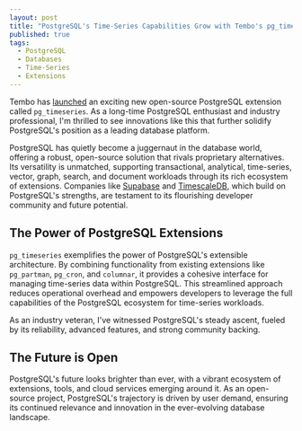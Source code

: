 ```yaml
---
layout: post
title: "PostgreSQL's Time-Series Capabilities Grow with Tembo's pg_timeseries Extension"
published: true
tags: 
  - PostgreSQL
  - Databases
  - Time-Series
  - Extensions
---
```


Tembo has [launched](https://tembo.io/blog/pg-timeseries) an exciting new open-source PostgreSQL extension called `pg_timeseries`. As a long-time PostgreSQL enthusiast and industry professional, I'm thrilled to see innovations like this that further solidify PostgreSQL's position as a leading database platform.

PostgreSQL has quietly become a juggernaut in the database world, offering a robust, open-source solution that rivals proprietary alternatives. Its versatility is unmatched, supporting transactional, analytical, time-series, vector, graph, search, and document workloads through its rich ecosystem of extensions. Companies like [Supabase](https://supabase.com/) and [TimescaleDB](https://www.timescale.com), which build on PostgreSQL's strengths, are testament to its flourishing developer community and future potential.

## The Power of PostgreSQL Extensions

`pg_timeseries` exemplifies the power of PostgreSQL's extensible architecture. By combining functionality from existing extensions like `pg_partman`, `pg_cron`, and `columnar`, it provides a cohesive interface for managing time-series data within PostgreSQL. This streamlined approach reduces operational overhead and empowers developers to leverage the full capabilities of the PostgreSQL ecosystem for time-series workloads.

As an industry veteran, I've witnessed PostgreSQL's steady ascent, fueled by its reliability, advanced features, and strong community backing.

## The Future is Open

PostgreSQL's future looks brighter than ever, with a vibrant ecosystem of extensions, tools, and cloud services emerging around it. As an open-source project, PostgreSQL's trajectory is driven by user demand, ensuring its continued relevance and innovation in the ever-evolving database landscape.
